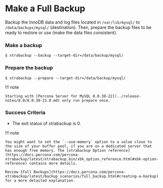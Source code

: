 # Make a Full Backup

Backup the InnoDB data and log files located in `/var/lib/mysql/` to
`/data/backups/mysql/` (destination). Then, prepare the backup files to be
ready to restore or use (make the data files consistent).

### Make a backup

```shell
$ xtrabackup --backup --target-dir=/data/backup/mysql/
```

### Prepare the backup

```shell
$ xtrabackup --prepare --target-dir=/data/backup/mysql/
```

!!! note
    
    Starting with [Percona Server for MySQL 8.0.30-22](../release-notes/8.0/8.0.30-23.0.md) only run prepare once.

### Success Criteria

* The exit status of xtrabackup is 0.

!!! note
   
    You might want to set the `--use-memory` option to a value close to the size of your buffer pool, if you are on a dedicated server that has enough free memory. The [xtrabackup Option reference](https://docs.percona.com/percona-xtrabackup/latest/xtrabackup_bin/xbk_option_reference.html#xbk-option-reference) contains more details. 
    
    Review [Full Backups](https://docs.percona.com/percona-xtrabackup/latest/backup_scenarios/full_backup.html#creating-a-backup) for a more detailed explanation.


